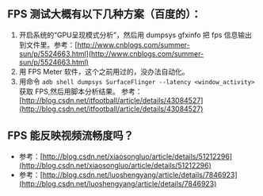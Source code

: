 ## FPS 测试大概有以下几种方案（百度的）：

1. 开启系统的“GPU呈现模式分析”，然后用 dumpsys gfxinfo 把 fps 信息输出到文件里。参考：[http://www.cnblogs.com/summer-sun/p/5524663.html](http://www.cnblogs.com/summer-sun/p/5524663.html)
2. 用 FPS Meter 软件，这个之前用过的，没办法自动化。
3. 用命令 `adb shell dumpsys SurfaceFlinger --latency <window_activity>`  获取 FPS,然后用脚本分析结果。 参考：[http://blog.csdn.net/itfootball/article/details/43084527](http://blog.csdn.net/itfootball/article/details/43084527)  


## FPS 能反映视频流畅度吗？
* 参考：[http://blog.csdn.net/xiaosongluo/article/details/51212296](http://blog.csdn.net/xiaosongluo/article/details/51212296)
* 参考：[http://blog.csdn.net/luoshengyang/article/details/7846923](http://blog.csdn.net/luoshengyang/article/details/7846923)